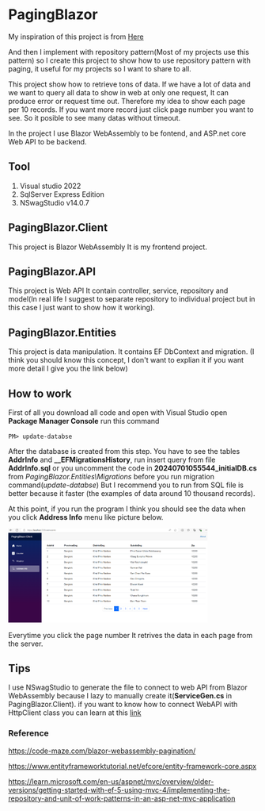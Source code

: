 # PagingBlazor
My inspiration of this project is from <a href="https://code-maze.com/blazor-webassembly-pagination/"> Here </a>

And then I implement with repository pattern(Most of my projects use this pattern) so I create this project to show how to use repository pattern with paging, it useful for my projects so I want to share to all.

This project show how to retrieve tons of data. If we have a lot of data and we want to query all data to show in web at only one request, It can produce error or request time out.
Therefore my idea to show each page per 10 records. If you want more record just click page number you want to see. So it posible to see many datas without timeout.

In the project I use Blazor WebAssembly to be fontend, and ASP.net core Web API to be backend.
## Tool
1. Visual studio 2022
2. SqlServer Express Edition
3. NSwagStudio v14.0.7

## PagingBlazor.Client
This project is Blazor WebAssembly It is my frontend project.
## PagingBlazor.API
This project is Web API It contain controller, service, repository and model(In real life I suggest to separate repository to individual project but in this case I just want to show how it working).
## PagingBlazor.Entities
This project is data manipulation. It contains EF DbContext and migration. (I think you should know this concept, I don't want to explian it if you want more detail I give you the link below)

## How to work
First of all you download all code and open with Visual Studio open **Package Manager Console** run this command 
```
PM> update-databse
```
After the database is created from this step. You have to see the tables **AddrInfo** and **__EFMigrationsHistory**, run insert query from file **AddrInfo.sql** or you uncomment the code in **20240701055544_initialDB.cs** from *PagingBlazor.Entities\Migrations* before you run migration command(*update-databse*) But I recommend you to run from SQL file is better because it faster (the examples of data around 10 thousand records).

At this point, if you run the program I think you should see the data when you click **Address Info** menu like picture below.

<img src="https://github.com/tree12/PagingBlazor/blob/main/images/image1.png" width="80%" title="hover text">

Everytime you click the page number It retrives the data in each page from the server.

## Tips
I use NSwagStudio to generate the file to connect to web API from Blazor WebAssembly because I lazy to manually create it(**ServiceGen.cs** in PagingBlazor.Client). if you want to know how to connect WebAPI with HttpClient class you can learn at this <a href="https://learn.microsoft.com/en-us/aspnet/core/blazor/call-web-api?view=aspnetcore-8.0" target="_blank">link</a>

### Reference
https://code-maze.com/blazor-webassembly-pagination/

https://www.entityframeworktutorial.net/efcore/entity-framework-core.aspx

https://learn.microsoft.com/en-us/aspnet/mvc/overview/older-versions/getting-started-with-ef-5-using-mvc-4/implementing-the-repository-and-unit-of-work-patterns-in-an-asp-net-mvc-application

